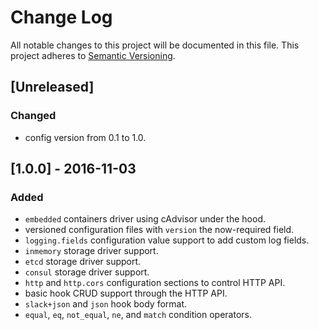 # Change Log
All notable changes to this project will be documented in this file.
This project adheres to [Semantic Versioning](http://semver.org/).

## [Unreleased]
### Changed
- config version from 0.1 to 1.0.

## [1.0.0] - 2016-11-03
### Added
- `embedded` containers driver using cAdvisor under the hood.
- versioned configuration files with `version` the now-required field.
- `logging.fields` configuration value support to add custom log fields.
- `inmemory` storage driver support.
- `etcd` storage driver support.
- `consul` storage driver support.
- `http` and `http.cors` configuration sections to control HTTP API.
- basic hook CRUD support through the HTTP API.
- `slack+json` and `json` hook body format.
- `equal`, `eq`, `not_equal`, `ne`, and `match` condition operators.
